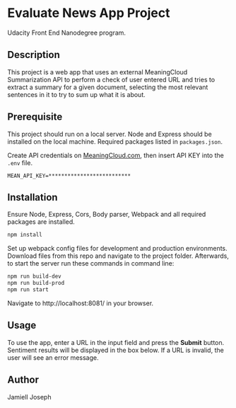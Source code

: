 # Evaluate News App Project
Udacity Front End Nanodegree program. 


## Description
This project is a web app that uses an external MeaningCloud Summarization API to perform a check of user entered URL and tries to extract a summary for a given document, selecting the most relevant sentences in it to try to sum up what it is about.


## Prerequisite
This project should run on a local server. Node and Express should be installed on the local machine. Required packages listed in `packages.json`.
	
Create API credentials on [MeaningCloud.com](https://learn.meaningcloud.com/developer/sentiment-analysis/2.1/doc/request), then insert API KEY into the `.env` file.

```
MEAN_API_KEY=**************************
```


## Installation
Ensure Node, Express, Cors, Body parser, Webpack and all required packages are installed.

```bash
npm install
```

Set up webpack config files for development and production environments.  Download files from this repo and navigate to the project folder. Afterwards, to start the server run these commands in command line:

```bash
npm run build-dev
npm run build-prod
npm run start
```

Navigate to http://localhost:8081/ in your browser.


## Usage
To use the app, enter a URL in the input field and press the **Submit** button. Sentiment results will be displayed in the box below. If a URL is invalid, the user will see an error message.



## Author
Jamiell Joseph